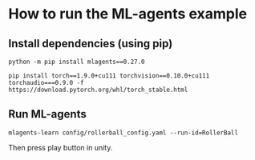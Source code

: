 # How to run the ML-agents example

## Install dependencies (using pip)

`python -m pip install mlagents==0.27.0`

`pip install torch==1.9.0+cu111 torchvision==0.10.0+cu111 torchaudio===0.9.0 -f https://download.pytorch.org/whl/torch_stable.html`


## Run ML-agents

`mlagents-learn config/rollerball_config.yaml --run-id=RollerBall`

Then press play button in unity.





